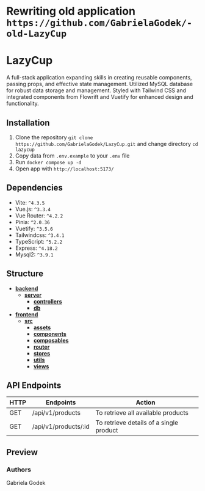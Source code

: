 # Rewriting old application `https://github.com/GabrielaGodek/-old-LazyCup`

# LazyCup
A full-stack application expanding skills in creating reusable components, passing props, and effective state management. Utilized MySQL database for robust data storage and management. Styled with Tailwind CSS and integrated components from Flowrift and Vuetify for enhanced design and functionality.

## Installation

1. Clone the repository `git clone https://github.com/GabrielaGodek/LazyCup.git` and change directory `cd lazycup`
2. Copy data from `.env.example` to your `.env` file
3. Run `docker compose up -d`
4. Open app with `http://localhost:5173/`

## Dependencies
- Vite: `^4.3.5`
- Vue.js: `^3.3.4`
- Vue Router: `^4.2.2`
- Pinia: `^2.0.36`
- Vuetify: `^3.5.6`
- Tailwindcss: `^3.4.1`
- TypeScript: `^5.2.2`
- Express: `^4.18.2`
- Mysql2: `^3.9.1`

## Structure
- [**backend**](backend)
  - [**server**](backend/server)
    - [**controllers**](backend/server/controllers)
    - [**db**](backend/server/db)
- [**frontend**](frontend)
  - [**src**](frontend/src)
    - [**assets**](frontend/src/assets)
    - [**components**](frontend/src/components)
    - [**composables**](frontend/src/composables)
    - [**router**](frontend/src/router)
    - [**stores**](frontend/src/stores)
    - [**utils**](frontend/src/utils)
    - [**views**](frontend/src/views)


## API Endpoints

| HTTP | Endpoints            | Action                                  |
| ---- | -------------------- | --------------------------------------- |
| GET  | /api/v1/products     | To retrieve all available products      |
| GET  | /api/v1/products/:id | To retrieve details of a single product |

## Preview

### Authors

Gabriela Godek
